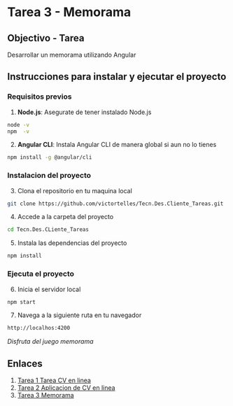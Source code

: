 # Tarea 3 - Memorama

## Objectivo - Tarea
Desarrollar un memorama utilizando Angular

## Instrucciones para instalar y ejecutar el proyecto
### Requisitos previos
1. **Node.js**: Asegurate de tener instalado Node.js
```bash
node -v
npm  -v
```

2. **Angular CLI**: Instala Angular CLI de manera global si aun no lo tienes
```bash
npm install -g @angular/cli
```

### Instalacion del proyecto
3. Clona el repositorio en tu maquina local
```bash
git clone https://github.com/victortelles/Tecn.Des.Cliente_Tareas.git
```

4. Accede a la carpeta del proyecto
```bash
cd Tecn.Des.CLiente_Tareas
```

5. Instala las dependencias del proyecto
```bash
npm install
```

### Ejecuta el proyecto
6. Inicia el servidor local
```bash
npm start
```

7. Navega a la siguiente ruta en tu navegador
```bash
http://localhos:4200
```

*Disfruta del juego memorama*

## Enlaces
1. [Tarea 1 Tarea CV en linea](https://github.com/victortelles/Tecn.Des.Cliente_Tareas/tree/tarea1)
2. [Tarea 2 Aplicacion de CV en linea](https://github.com/victortelles/Tecn.Des.Cliente_Tareas/tree/tarea2)
3. [Tarea 3 Memorama](https://github.com/victortelles/Tecn.Des.Cliente_Tareas/tree/tarea3)